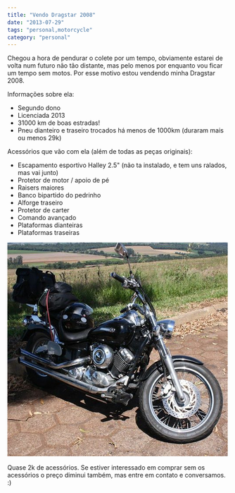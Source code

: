 ```yaml
---
title: "Vendo Dragstar 2008"
date: "2013-07-29"
tags: "personal,motorcycle"
category: "personal"
---
```


Chegou a hora de pendurar o colete por um tempo, obviamente estarei de
volta num futuro não tão distante, mas pelo menos por enquanto vou
ficar um tempo sem motos. Por esse motivo estou vendendo minha
Dragstar 2008.

Informações sobre ela:

* Segundo dono
* Licenciada 2013
* 31000 km de boas estradas!
* Pneu dianteiro e traseiro trocados há menos de 1000km (duraram mais ou menos 29k)

Acessórios que vão com ela (além de todas as peças originais):

* Escapamento esportivo Halley 2.5" (não ta instalado, e tem uns ralados, mas vai junto)
* Protetor de motor / apoio de pé
* Raisers maiores
* Banco bipartido do pedrinho
* Alforge traseiro
* Protetor de carter
* Comando avançado
* Plataformas dianteiras
* Plataformas traseiras

[![Foto da minha dragstar 2008](images/posts/dragstar.jpg "Dragstar 2008")](/images/posts/dragstar.jpg "")

Quase 2k de acessórios. Se estiver interessado em comprar sem os
acessórios o preço diminui também, mas entre em contato e
conversamos. :)